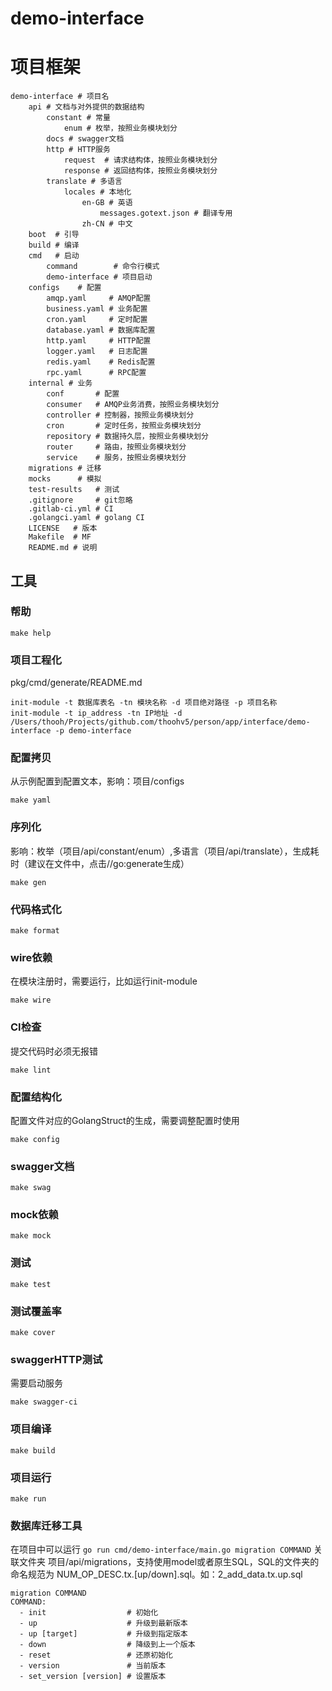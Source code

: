 # demo-interface

# 项目框架

```
demo-interface # 项目名
    api # 文档与对外提供的数据结构
        constant # 常量
            enum # 枚举，按照业务模块划分
        docs # swagger文档
        http # HTTP服务
            request  # 请求结构体，按照业务模块划分
            response # 返回结构体，按照业务模块划分
        translate # 多语言
            locales # 本地化
                en-GB # 英语
                    messages.gotext.json # 翻译专用
                zh-CN # 中文
    boot  # 引导
    build # 编译
    cmd   # 启动
        command        # 命令行模式
        demo-interface # 项目启动
    configs    # 配置
        amqp.yaml     # AMQP配置
        business.yaml # 业务配置
        cron.yaml     # 定时配置
        database.yaml # 数据库配置
        http.yaml     # HTTP配置
        logger.yaml   # 日志配置
        redis.yaml    # Redis配置
        rpc.yaml      # RPC配置
    internal # 业务
        conf       # 配置
        consumer   # AMQP业务消费，按照业务模块划分
        controller # 控制器，按照业务模块划分
        cron       # 定时任务，按照业务模块划分
        repository # 数据持久层，按照业务模块划分
        router     # 路由，按照业务模块划分
        service    # 服务，按照业务模块划分
    migrations # 迁移
    mocks      # 模拟
    test-results   # 测试
    .gitignore     # git忽略
    .gitlab-ci.yml # CI
    .golangci.yaml # golang CI
    LICENSE   # 版本
    Makefile  # MF
    README.md # 说明
```

## 工具

### 帮助
```
make help
```

### 项目工程化
pkg/cmd/generate/README.md
```
init-module -t 数据库表名 -tn 模块名称 -d 项目绝对路径 -p 项目名称
init-module -t ip_address -tn IP地址 -d /Users/thooh/Projects/github.com/thoohv5/person/app/interface/demo-interface -p demo-interface
```

### 配置拷贝
从示例配置到配置文本，影响：项目/configs
```
make yaml
```

### 序列化
影响：枚举（项目/api/constant/enum）,多语言（项目/api/translate），生成耗时（建议在文件中，点击//go:generate生成）
```
make gen
```

### 代码格式化
```
make format
```

### wire依赖
在模块注册时，需要运行，比如运行init-module
```
make wire
```

### CI检查
提交代码时必须无报错
```
make lint
```

### 配置结构化
配置文件对应的GolangStruct的生成，需要调整配置时使用
```
make config
```


### swagger文档
```
make swag
```

### mock依赖
```
make mock
```

### 测试
```
make test
```

### 测试覆盖率
```
make cover
```

### swaggerHTTP测试
需要启动服务
```
make swagger-ci
```

### 项目编译
```
make build
```

### 项目运行
```
make run
```

### 数据库迁移工具
在项目中可以运行 `go run cmd/demo-interface/main.go migration COMMAND`
关联文件夹 项目/api/migrations，支持使用model或者原生SQL，SQL的文件夹的命名规范为 NUM_OP_DESC.tx.[up/down].sql。如：2_add_data.tx.up.sql
```
migration COMMAND
COMMAND:
  - init                  # 初始化
  - up                    # 升级到最新版本
  - up [target]           # 升级到指定版本
  - down                  # 降级到上一个版本
  - reset                 # 还原初始化
  - version               # 当前版本
  - set_version [version] # 设置版本
```



